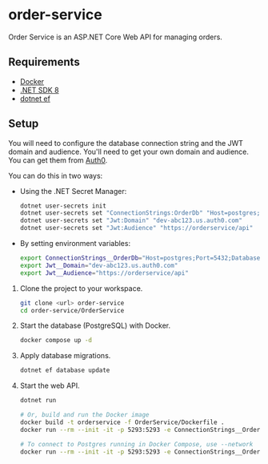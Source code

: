 # order-service

Order Service is an ASP.NET Core Web API for managing orders.

## Requirements

- [Docker](https://www.docker.com/)
- [.NET SDK 8](https://dotnet.microsoft.com/en-us/download/dotnet/8.0)
- [dotnet ef](https://learn.microsoft.com/en-us/ef/core/cli/dotnet#installing-the-tools)

## Setup

You will need to configure the database connection string and the JWT domain and audience. You'll need to get your own domain and audience. You can get them from [Auth0](https://auth0.com/).

You can do this in two ways:

- Using the .NET Secret Manager:

    ```sh
    dotnet user-secrets init
    dotnet user-secrets set "ConnectionStrings:OrderDb" "Host=postgres;Port=5432;Database=orderdb;Username=postgres;Password=mypassword"
    dotnet user-secrets set "Jwt:Domain" "dev-abc123.us.auth0.com"
    dotnet user-secrets set "Jwt:Audience" "https://orderservice/api"
    ```

- By setting environment variables:

    ```sh
    export ConnectionStrings__OrderDb="Host=postgres;Port=5432;Database=orderdb;Username=postgres;Password=mypassword"
    export Jwt__Domain="dev-abc123.us.auth0.com"
    export Jwt__Audience="https://orderservice/api"
    ```



1. Clone the project to your workspace.

    ```sh
    git clone <url> order-service
    cd order-service/OrderService
    ```

2. Start the database (PostgreSQL) with Docker.

    ```sh
    docker compose up -d
    ```

3. Apply database migrations.

    ```sh
    dotnet ef database update
    ```

4. Start the web API.

    ```sh
    dotnet run
    
    # Or, build and run the Docker image
    docker build -t orderservice -f OrderService/Dockerfile .
    docker run --rm --init -it -p 5293:5293 -e ConnectionStrings__OrderDb="<your-connection-string>" -e Jwt__Domain="dev-abc123.us.auth0.com" -e Jwt__Audience="https://orderservice/api" orderservice

    # To connect to Postgres running in Docker Compose, use --network
    docker run --rm --init -it -p 5293:5293 -e ConnectionStrings__OrderDb="Host=postgres;Port=5432;Database=orderdb;Username=postgres;Password=mypassword" -e Jwt__Domain="dev-abc123.us.auth0.com" -e Jwt__Audience="https://orderservice/api" --network=order-service_default  orderservice
    ```
